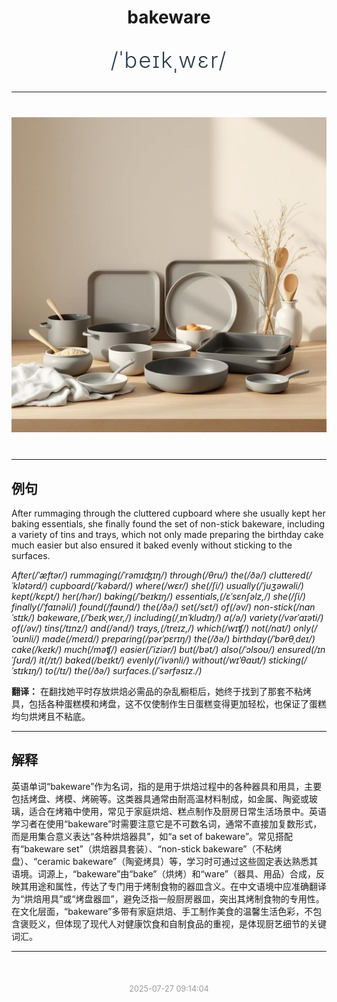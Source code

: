<div align="center">

# bakeware

<div style="margin: 30px 0;">
<h1 style="font-size: 2.5em; font-weight: 300; letter-spacing: 2px; margin: 0; color: #2c3e50;">
/ˈbeɪkˌwɛr/
</h1>
</div>

</div>

---

<div align="center" style="margin: 40px 0;">

![bakeware](images/bakeware.png)

</div>

---

## 例句

After rummaging through the cluttered cupboard where she usually kept her baking essentials, she finally found the set of non-stick bakeware, including a variety of tins and trays, which not only made preparing the birthday cake much easier but also ensured it baked evenly without sticking to the surfaces.

*After(/ˈæftər/) rummaging(/ˈrəmɪʤɪŋ/) through(/θru/) the(/ðə/) cluttered(/ˈklətərd/) cupboard(/ˈkəbərd/) where(/wɛr/) she(/ʃi/) usually(/ˈjuʒəwəli/) kept(/kɛpt/) her(/hər/) baking(/ˈbeɪkɪŋ/) essentials,(/ɛˈsɛnʃəlz,/) she(/ʃi/) finally(/ˈfaɪnəli/) found(/faʊnd/) the(/ðə/) set(/sɛt/) of(/əv/) non-stick(/nɑnˈstɪk/) bakeware,(/ˈbeɪkˌwɛr,/) including(/ˌɪnˈkludɪŋ/) a(/ə/) variety(/vərˈaɪəti/) of(/əv/) tins(/tɪnz/) and(/ənd/) trays,(/treɪz,/) which(/wɪʧ/) not(/nɑt/) only(/ˈoʊnli/) made(/meɪd/) preparing(/pərˈpɛrɪŋ/) the(/ðə/) birthday(/ˈbərθˌdeɪ/) cake(/keɪk/) much(/məʧ/) easier(/ˈiziər/) but(/bət/) also(/ˈɔlsoʊ/) ensured(/ɪnˈʃʊrd/) it(/ɪt/) baked(/beɪkt/) evenly(/ˈivənli/) without(/wɪˈθaʊt/) sticking(/ˈstɪkɪŋ/) to(/tɪ/) the(/ðə/) surfaces.(/ˈsərfəsɪz./)*

**翻译：** 在翻找她平时存放烘焙必需品的杂乱橱柜后，她终于找到了那套不粘烤具，包括各种蛋糕模和烤盘，这不仅使制作生日蛋糕变得更加轻松，也保证了蛋糕均匀烘烤且不粘底。

---

## 解释

英语单词“bakeware”作为名词，指的是用于烘焙过程中的各种器具和用具，主要包括烤盘、烤模、烤碗等。这类器具通常由耐高温材料制成，如金属、陶瓷或玻璃，适合在烤箱中使用，常见于家庭烘焙、糕点制作及厨房日常生活场景中。英语学习者在使用“bakeware”时需要注意它是不可数名词，通常不直接加复数形式，而是用集合意义表达“各种烘焙器具”，如“a set of bakeware”。常见搭配有“bakeware set”（烘焙器具套装）、“non-stick bakeware”（不粘烤盘）、“ceramic bakeware”（陶瓷烤具）等，学习时可通过这些固定表达熟悉其语境。词源上，“bakeware”由“bake”（烘烤）和“ware”（器具、用品）合成，反映其用途和属性，传达了专门用于烤制食物的器皿含义。在中文语境中应准确翻译为“烘焙用具”或“烤盘器皿”，避免泛指一般厨房器皿，突出其烤制食物的专用性。在文化层面，“bakeware”多带有家庭烘焙、手工制作美食的温馨生活色彩，不包含褒贬义，但体现了现代人对健康饮食和自制食品的重视，是体现厨艺细节的关键词汇。


---

<div align="center" style="margin-top: 50px;">
<small style="color: #999; font-size: 0.9em;">2025-07-27 09:14:04</small>
</div>
